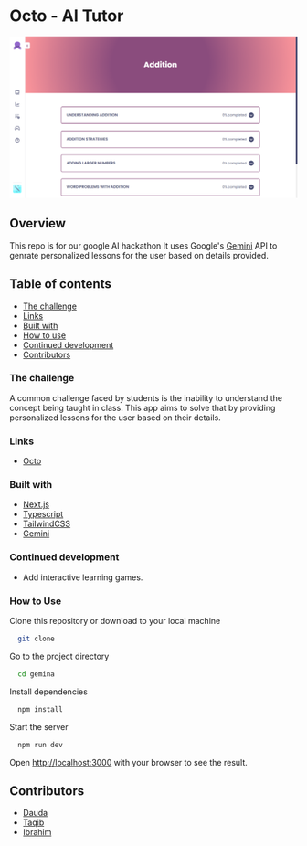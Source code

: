 # Octo - AI Tutor

![desktop preview of the app](./public/preview.png)

## Overview

This repo is for our google AI hackathon It uses Google's [Gemini](https://gemini.google.com/app) API to genrate personalized lessons for the user based on details provided.

## Table of contents

- [The challenge](#the-challenge)
- [Links](#links)
- [Built with](#built-with)
- [How to use](#how-to-use)
- [Continued development](#continued-development)
- [Contributors](#contributors)

### The challenge

A common challenge faced by students is the inability to understand the concept being taught in class. This app aims to solve that by providing personalized lessons for the user based on their details.

### Links

- [Octo](https://github.com/kolosafo/gemina)

### Built with

- [Next.js](https://nextjs.org/docs)
- [Typescript](https://www.typescriptlang.org/docs/)
- [TailwindCSS](https://tailwindcss.com/docs)
- [Gemini](https://gemini.google.com/app)

### Continued development

- Add interactive learning games.

### How to Use

Clone this repository or download to your local machine

```bash
  git clone
```

Go to the project directory

```bash
  cd gemina
```

Install dependencies

```bash
  npm install
```

Start the server

```bash
  npm run dev
```

Open [http://localhost:3000](http://localhost:3000) with your browser to see the result.

## Contributors

- [Dauda](https://github.com/kolosafo)
- [Taqib](https://github.com/taqrah)
- [Ibrahim](https://github.com/taqrah)
